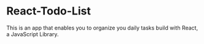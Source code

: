 # React-Todo-List
This is an app that enables you to organize you daily tasks build with React, a JavaScript Library.
